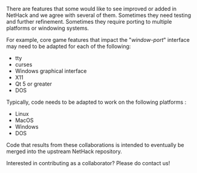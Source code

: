 There are features that some would like to see improved or added in
NetHack and we agree with several of them. Sometimes they need testing
and further refinement. Sometimes they require porting to multiple
platforms or windowing systems.

For example, core game features that impact the "*window-port*"
interface may need to be adapted for each of the following:

-   tty
-   curses
-   Windows graphical interface
-   X11
-   Qt 5 or greater
-   DOS

Typically, code needs to be adapted to work on the following platforms :
-   Linux
-   MacOS
-   Windows
-   DOS

Code that results from these collaborations is intended to eventually
be merged into the upstream NetHack repository.

Interested in contributing as a collaborator? Please do contact us!


